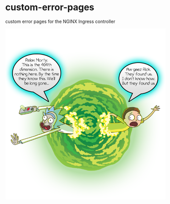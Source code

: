 # custom-error-pages

custom error pages for the NGINX Ingress controller

![image](assets/404-rick-morty.png)